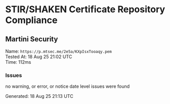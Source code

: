 # STIR/SHAKEN Certificate Repository Compliance

## Martini Security

Name: `https://p.mtsec.me/2e5a/KXpIsxTooaqy.pem`\
Tested At: 18 Aug 25 21:02 UTC\
Time: 112ms

### Issues

no warning, or error, or notice date level issues were found

Generated: 18 Aug 25 21:13 UTC